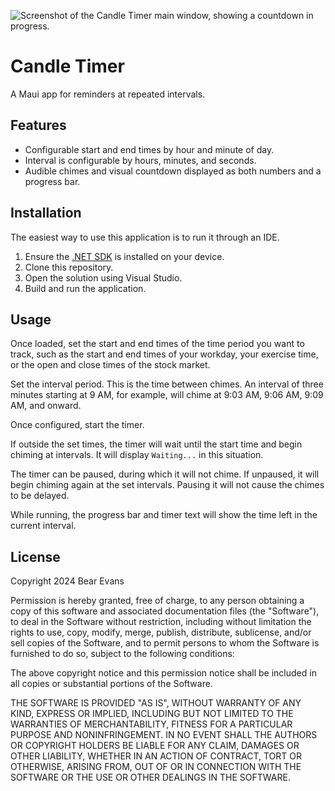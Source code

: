﻿
![Screenshot of the Candle Timer main window, showing a countdown in progress.](https://raw.githubusercontent.com/bear-evans/interval-timer/main/images/screenshot.jpg)

# Candle Timer

A Maui app for reminders at repeated intervals.

## Features

* Configurable start and end times by hour and minute of day.
* Interval is configurable by hours, minutes, and seconds.
* Audible chimes and visual countdown displayed as both numbers and a progress bar.

## Installation

The easiest way to use this application is to run it through an IDE.

1. Ensure the [.NET SDK](https://dotnet.microsoft.com/en-us/download) is installed on your device.
1. Clone this repository.
2. Open the solution using Visual Studio.
3. Build and run the application.

## Usage

Once loaded, set the start and end times of the time period you want to track, such as the start and end times of your workday, your exercise time, or the open and close times of the stock market.

Set the interval period. This is the time between chimes. An interval of three minutes starting at 9 AM, for example, will chime at 9:03 AM, 9:06 AM, 9:09 AM, and onward.

Once configured, start the timer.

If outside the set times, the timer will wait until the start time and begin chiming at intervals. It will display `Waiting...` in this situation.

The timer can be paused, during which it will not chime. If unpaused, it will begin chiming again at the set intervals. Pausing it will not cause the chimes to be delayed.

While running, the progress bar and timer text will show the time left in the current interval.

## License
Copyright 2024 Bear Evans

Permission is hereby granted, free of charge, to any person obtaining a copy of this software and associated documentation files (the "Software"), to deal in the Software without restriction, including without limitation the rights to use, copy, modify, merge, publish, distribute, sublicense, and/or sell copies of the Software, and to permit persons to whom the Software is furnished to do so, subject to the following conditions:

The above copyright notice and this permission notice shall be included in all copies or substantial portions of the Software.

THE SOFTWARE IS PROVIDED "AS IS", WITHOUT WARRANTY OF ANY KIND, EXPRESS OR IMPLIED, INCLUDING BUT NOT LIMITED TO THE WARRANTIES OF MERCHANTABILITY, FITNESS FOR A PARTICULAR PURPOSE AND NONINFRINGEMENT. IN NO EVENT SHALL THE AUTHORS OR COPYRIGHT HOLDERS BE LIABLE FOR ANY CLAIM, DAMAGES OR OTHER LIABILITY, WHETHER IN AN ACTION OF CONTRACT, TORT OR OTHERWISE, ARISING FROM, OUT OF OR IN CONNECTION WITH THE SOFTWARE OR THE USE OR OTHER DEALINGS IN THE SOFTWARE.